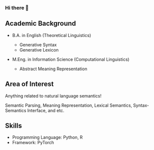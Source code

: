 ### Hi there 👋

<!--
**yama-yuki/yama-yuki** is a ✨ _special_ ✨ repository because its `README.md` (this file) appears on your GitHub profile.

Here are some ideas to get you started:

- 🔭 I’m currently working on ...
- 🌱 I’m currently learning ...
- 👯 I’m looking to collaborate on ...
- 🤔 I’m looking for help with ...
- 💬 Ask me about ...
- 📫 How to reach me: ...
- 😄 Pronouns: ...
- ⚡ Fun fact: ...
-->

## Academic Background
- B.A. in English (Theoretical Linguistics)
  - Generative Syntax
  - Generative Lexicon

- M.Eng. in Information Science (Computational Linguistics)
  - Abstract Meaning Representation

## Area of Interest
Anything related to natural language semantics!

Semantic Parsing, Meaning Representation, Lexical Semantics, Syntax-Semantics Interface, and etc.

## Skills
- Programming Language: Python, R
- Framework: PyTorch
